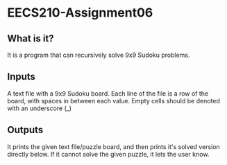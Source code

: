 # EECS210-Assignment06
## What is it?
It is a program that can recursively solve 9x9 Sudoku problems.

## Inputs
A text file with a 9x9 Sudoku board. 
Each line of the file is a row of the board, with spaces in between each value. 
Empty cells should be denoted with an underscore (_)

## Outputs
It prints the given text file/puzzle board, and then prints it's solved version directly below.
If it cannot solve the given puzzle, it lets the user know.
